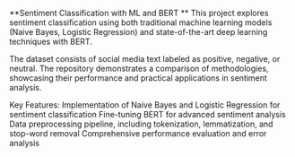 **Sentiment Classification with ML and BERT
**
This project explores sentiment classification using both traditional machine learning models (Naive Bayes, Logistic Regression) and state-of-the-art deep learning techniques with BERT. 

The dataset consists of social media text labeled as positive, negative, or neutral. The repository demonstrates a comparison of methodologies, showcasing their performance and practical applications in sentiment analysis.

Key Features:
Implementation of Naive Bayes and Logistic Regression for sentiment classification
Fine-tuning BERT for advanced sentiment analysis
Data preprocessing pipeline, including tokenization, lemmatization, and stop-word removal
Comprehensive performance evaluation and error analysis
